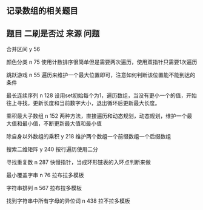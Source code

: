 ## 记录数组的相关题目

## 题目                           二刷是否过                     来源                                    问题     
   合并区间                             y                          56   
   
   颜色分类                              n                          75                        使用计数排序很简单但是需要两次遍历，使用双指针只需要1次遍历
   
   跳跃游戏                               n                          55                        遍历来维护一个最大位置即可，注意如何判断该位置能不能到达的条件
        
   最长连续序列                           n                          128                       设用set初始每个为1，遍历数组，当没有更小一个的值，开始往上寻找，更新长度和当前数字大小，退出循环后更新最大长度。

   乘积最大子数组                        n                            152                       两种方法，直接遍历和动态规划，动态规划，维护一个最大值和最小值，不断更新最大值和最小值

   除自身以外数组的乘积                  y                            218                        维护两个数组一个前缀数组一个后缀数组

   搜索二维矩阵                          y                           240                        按行遍历使用二分

   寻找重复数                           n                           287                        快慢指针，当成环形链表的入环点判断来做

   最小覆盖字串                         n                              76                        拉布拉多模板

   字符串排列                              n                          567                        拉布拉多模板


找到字符串中所有字母的异位词                  n                          438                        拉不拉多模板

